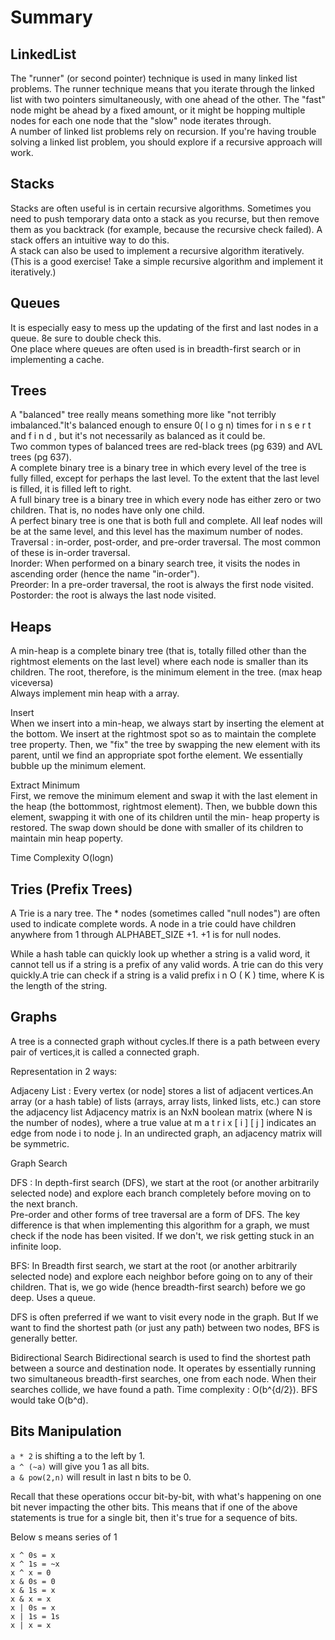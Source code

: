 # Summary

## LinkedList
The "runner" (or second pointer) technique is used in many linked list problems. The runner technique
means that you iterate through the linked list with two pointers simultaneously, with one ahead of the
other. The "fast" node might be ahead by a fixed amount, or it might be hopping multiple nodes for each
one node that the "slow" node iterates through.  
A number of linked list problems rely on recursion. If you're having trouble solving a linked list problem,
you should explore if a recursive approach will work.

## Stacks
Stacks are often useful is in certain recursive algorithms. Sometimes you need to push
temporary data onto a stack as you recurse, but then remove them as you backtrack (for example, because
the recursive check failed). A stack offers an intuitive way to do this.  
A stack can also be used to implement a recursive algorithm iteratively. (This is a good exercise! Take a
simple recursive algorithm and implement it iteratively.)

## Queues
It is especially easy to mess up the updating of the first and last nodes in a queue. 8e sure to double check
this.  
One place where queues are often used is in breadth-first search or in implementing a cache.

## Trees

A "balanced" tree really means something more like "not terribly imbalanced."lt's balanced enough to ensure 0( l o g n) times for i n s e r t and f i n d , but it's not necessarily as balanced as it could be.  
Two common types of balanced trees are red-black trees (pg 639) and AVL trees (pg 637).  
A complete binary tree is a binary tree in which every level of the tree is fully filled, except for perhaps the
last level. To the extent that the last level is filled, it is filled left to right.  
A full binary tree is a binary tree in which every node has either zero or two children. That is, no nodes have
only one child.  
A perfect binary tree is one that is both full and complete. All leaf nodes will be at the same level, and this
level has the maximum number of nodes.  
Traversal : in-order, post-order, and pre-order traversal. The most common of these is in-order traversal.  
Inorder: When performed on a binary search tree, it visits the nodes in ascending order (hence the name "in-order").  
Preorder: In a pre-order traversal, the root is always the first node visited.  
Postorder: the root is always the last node visited.  

## Heaps
A min-heap is a complete binary tree (that is, totally filled other than the rightmost elements on the last
level) where each node is smaller than its children. The root, therefore, is the minimum element in the tree. (max heap viceversa)  
Always implement min heap with a array.

Insert  
When we insert into a min-heap, we always start by inserting the element at the bottom. We insert at the
rightmost spot so as to maintain the complete tree property. Then, we "fix" the tree by swapping the new element with its parent, until we find an appropriate spot forthe element. We essentially bubble up the minimum element.

Extract Minimum  
First, we remove the minimum element and swap it with the last element in the heap (the bottommost,
rightmost element). Then, we bubble down this element, swapping it with one of its children until the min-
heap property is restored. The swap down should be done with smaller of its children to maintain min heap poperty.

Time Complexity O(logn)

## Tries (Prefix Trees)

A Trie is a nary tree. The * nodes (sometimes called "null nodes") are often used to indicate complete words. A node in a trie could have children  anywhere from 1 through ALPHABET_SIZE +1. +1 is for null nodes.

While a hash table can quickly look up whether a string is a valid word, it cannot tell us if a string is a prefix of any valid words. A trie can do this very quickly.A trie can check if a string is a valid prefix i n O ( K ) time, where K is the length of the string.

## Graphs

A tree is a connected graph without cycles.If there is a path between every pair of vertices,it is called a connected graph.

Representation in 2 ways:  

Adjaceny List : Every vertex (or node] stores a list of adjacent vertices.An array (or a hash table) of lists
(arrays, array lists, linked lists, etc.) can store the adjacency list
Adjacency matrix is an NxN boolean matrix (where N is the number of nodes), where a true value at
m a t r i x [ i ] [ j ] indicates an edge from node i to node j. In an undirected graph, an adjacency matrix will be symmetric.

Graph Search

DFS : In depth-first search (DFS), we start at the root (or another arbitrarily selected node) and explore each
branch completely before moving on to the next branch.  
Pre-order and other forms of tree traversal are a form of DFS. The key difference is that when
implementing this algorithm for a graph, we must check if the node has been visited. If we don't, we risk
getting stuck in an infinite loop.  

BFS: In Breadth first search, we start at the root (or another arbitrarily selected node) and explore each
neighbor before going on to any of their children. That is, we go wide (hence breadth-first search) before
we go deep. Uses a queue.

DFS is often preferred if we want to visit every node in the graph. But If we want to find the shortest path (or just any path) between two nodes, BFS is generally better.

Bidirectional Search
Bidirectional search is used to find the shortest path between a source and destination node. It operates
by essentially running two simultaneous breadth-first searches, one from each node. When their searches
collide, we have found a path. Time complexity : O(b^{d/2}). BFS would take O(b^d). 



## Bits Manipulation

`a * 2` is shifting a to the left by 1.    
`a ^ (~a)` will give you 1 as all bits.  
`a & pow(2,n)` will result in last n bits to be 0. 

Recall that these operations occur bit-by-bit, with what's happening on
one bit never impacting the other bits. This means that if one of the above statements is true for a single bit,
then it's true for a sequence of bits.

Below s means series of 1

```
x ^ 0s = x  
x ^ 1s = ~x  
x ^ x = 0  
x & 0s = 0  
x & 1s = x  
x & x = x  
x | 0s = x  
x | 1s = 1s  
x | x = x  
```







